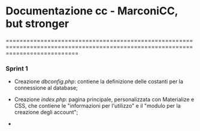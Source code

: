 # Documentazione cc - MarconiCC, but stronger

=================================================================================================================================

### Sprint 1

- Creazione *dbconfig.php*: contiene la definizione delle costanti per la connessione al database;

- Creazione *index.php*: pagina principale, personalizzata con Materialize e CSS, che contiene le "informazioni per l'utilizzo"
e il "modulo per la creazione degli account";

- 
